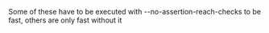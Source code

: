 Some of these have to be executed with --no-assertion-reach-checks to be fast, others are only fast without it

